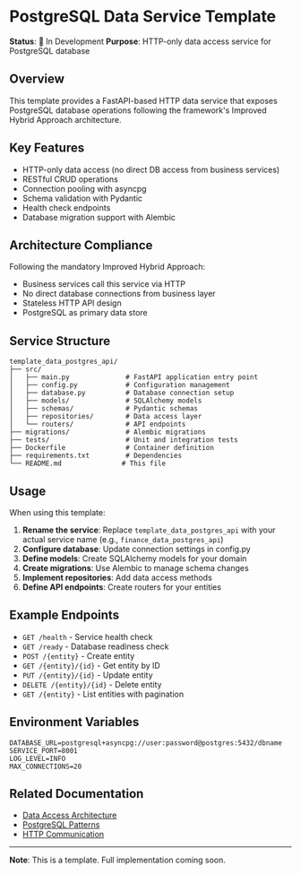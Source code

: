 # PostgreSQL Data Service Template

**Status**: 🚧 In Development
**Purpose**: HTTP-only data access service for PostgreSQL database

## Overview

This template provides a FastAPI-based HTTP data service that exposes PostgreSQL database operations following the framework's Improved Hybrid Approach architecture.

## Key Features

- HTTP-only data access (no direct DB access from business services)
- RESTful CRUD operations
- Connection pooling with asyncpg
- Schema validation with Pydantic
- Health check endpoints
- Database migration support with Alembic

## Architecture Compliance

Following the mandatory Improved Hybrid Approach:
- Business services call this service via HTTP
- No direct database connections from business layer
- Stateless HTTP API design
- PostgreSQL as primary data store

## Service Structure

```
template_data_postgres_api/
├── src/
│   ├── main.py              # FastAPI application entry point
│   ├── config.py            # Configuration management
│   ├── database.py          # Database connection setup
│   ├── models/              # SQLAlchemy models
│   ├── schemas/             # Pydantic schemas
│   ├── repositories/        # Data access layer
│   └── routers/             # API endpoints
├── migrations/              # Alembic migrations
├── tests/                   # Unit and integration tests
├── Dockerfile               # Container definition
├── requirements.txt         # Dependencies
└── README.md               # This file
```

## Usage

When using this template:

1. **Rename the service**: Replace `template_data_postgres_api` with your actual service name (e.g., `finance_data_postgres_api`)
2. **Configure database**: Update connection settings in config.py
3. **Define models**: Create SQLAlchemy models for your domain
4. **Create migrations**: Use Alembic to manage schema changes
5. **Implement repositories**: Add data access methods
6. **Define API endpoints**: Create routers for your entities

## Example Endpoints

- `GET /health` - Service health check
- `GET /ready` - Database readiness check
- `POST /{entity}` - Create entity
- `GET /{entity}/{id}` - Get entity by ID
- `PUT /{entity}/{id}` - Update entity
- `DELETE /{entity}/{id}` - Delete entity
- `GET /{entity}` - List entities with pagination

## Environment Variables

```env
DATABASE_URL=postgresql+asyncpg://user:password@postgres:5432/dbname
SERVICE_PORT=8001
LOG_LEVEL=INFO
MAX_CONNECTIONS=20
```

## Related Documentation

- [Data Access Architecture](../../../docs/atomic/architecture/data-access-architecture.md)
- [PostgreSQL Patterns](../../../docs/atomic/databases/postgresql/)
- [HTTP Communication](../../../docs/atomic/integrations/http-communication/)

---

**Note**: This is a template. Full implementation coming soon.